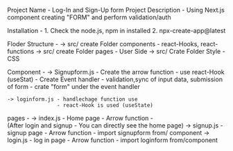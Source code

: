 Project Name - Log-In and Sign-Up form
Project Description - Using Next.js component creating "FORM" and perform validation/auth

Installation - 
    1. Check the node.js, npm in installed
    2. npx-create-app@latest
    
Floder Structure -
    -> src/ create Folder  components - react-Hooks, react-functions
    -> src/ create Folder  pages - User Side
    -> src/ Crate Folder Style - CSS 

Component -
    -> Signupform.js - Create the arrow function - use react-Hook (useStat)
                 - Create Event handler - validation,sync of input  data, submission of form
                - crate "form" under the event handler

    -> loginform.js - handlechage function use
                    - react-Hook is used (useState)

pages - 
    -> index.js - Home page - Arrow function -  
    (After login and signup - You can directly see the home page)
    -> signup.js - signup page - Arrow function - import signupform from/ component 
    -> login.js - log in page - Arrow function - import loginform from/component 

    

